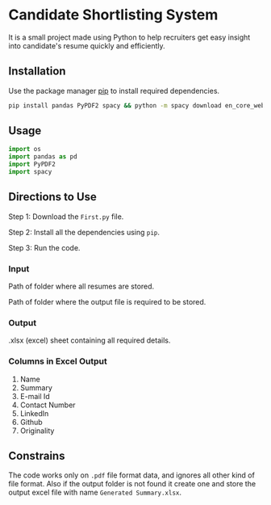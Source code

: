 # Candidate Shortlisting System

It is a small project made using Python to help recruiters get easy insight into candidate's resume quickly and efficiently.


## Installation

Use the package manager [pip](https://pip.pypa.io/en/stable/) to install required dependencies.

```bash
pip install pandas PyPDF2 spacy && python -m spacy download en_core_web_sm
```

## Usage

```python
import os 
import pandas as pd     
import PyPDF2           
import spacy    
```

## Directions to Use

Step 1: Download the ``` First.py ``` file. 

Step 2: Install all the dependencies using ``` pip ```.

Step 3: Run the code. 



###  Input

Path of folder where all resumes are stored.

Path of folder where the output file is required to be stored.

### Output

.xlsx (excel) sheet containing all required details.

### Columns in Excel Output
1. Name
2. Summary
3. E-mail Id
4. Contact Number
5. LinkedIn
6. Github
7. Originality

## Constrains
The code works only on ```.pdf``` file format data, and ignores all other kind of file format. Also if the output folder is not found it create one and store the output excel file with name ``` Generated Summary.xlsx ```.
